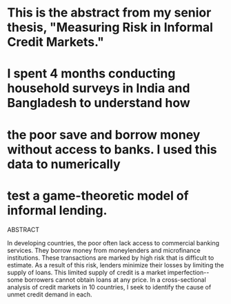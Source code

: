 # This is the abstract from my senior thesis, "Measuring Risk in Informal Credit Markets."
# I spent 4 months conducting household surveys in India and Bangladesh to understand how
# the poor save and borrow money without access to banks. I used this data to numerically
# test a game-theoretic model of informal lending.

ABSTRACT

In developing countries, the poor often lack access to commercial banking services. They
borrow money from moneylenders and microfinance institutions. These transactions are marked
by high risk that is difficult to estimate. As a result of this risk, lenders minimize their losses
by limiting the supply of loans. This limited supply of credit is a market imperfection--some
borrowers cannot obtain loans at any price. In a cross-sectional analysis of credit markets in 10
countries, I seek to identify the cause of unmet credit demand in each.
